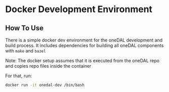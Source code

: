 <!--
******************************************************************************
* Copyright 2023 Intel Corporation
*
* Licensed under the Apache License, Version 2.0 (the "License");
* you may not use this file except in compliance with the License.
* You may obtain a copy of the License at
*
*     http://www.apache.org/licenses/LICENSE-2.0
*
* Unless required by applicable law or agreed to in writing, software
* distributed under the License is distributed on an "AS IS" BASIS,
* WITHOUT WARRANTIES OR CONDITIONS OF ANY KIND, either express or implied.
* See the License for the specific language governing permissions and
* limitations under the License.
*******************************************************************************/-->

# Docker Development Environment
## How To Use
There is a simple docker dev environment for the oneDAL development and build process.
It includes dependencies for building all oneDAL components with ``make`` and ``bazel``

Note: The docker setup assumes that it is executed from the oneDAL repo and copies repo files inside the container

For that, run:
   ```sh
   docker run -it onedal-dev /bin/bash
   ```
